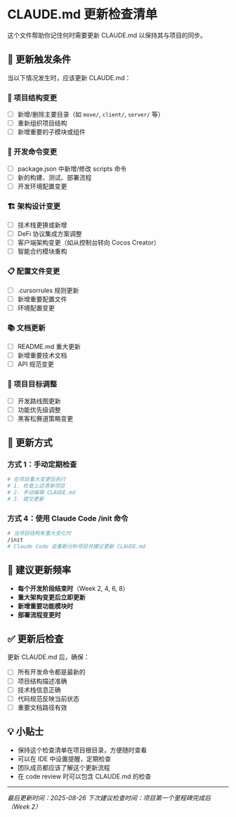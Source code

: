 # CLAUDE.md 更新检查清单

这个文件帮助你记住何时需要更新 CLAUDE.md 以保持其与项目的同步。

## 🔄 更新触发条件

当以下情况发生时，应该更新 CLAUDE.md：

### 📁 项目结构变更
- [ ] 新增/删除主要目录（如 `move/`, `client/`, `server/` 等）
- [ ] 重新组织项目结构
- [ ] 新增重要的子模块或组件

### 🔧 开发命令变更
- [ ] package.json 中新增/修改 scripts 命令
- [ ] 新的构建、测试、部署流程
- [ ] 开发环境配置变更

### 🏗️ 架构设计变更
- [ ] 技术栈更换或新增
- [ ] DeFi 协议集成方案调整
- [ ] 客户端架构变更（如从控制台转向 Cocos Creator）
- [ ] 智能合约模块重构

### 📋 配置文件变更
- [ ] .cursorrules 规则更新
- [ ] 新增重要配置文件
- [ ] 环境配置变更

### 📚 文档更新
- [ ] README.md 重大更新
- [ ] 新增重要技术文档
- [ ] API 规范变更

### 🎯 项目目标调整
- [ ] 开发路线图更新
- [ ] 功能优先级调整
- [ ] 黑客松赛道策略变更

## 🚀 更新方式

### 方式 1：手动定期检查
```bash
# 在项目重大变更后执行
# 1. 检查上述清单项目
# 2. 手动编辑 CLAUDE.md
# 3. 提交更新
```

### 方式 4：使用 Claude Code /init 命令
```bash
# 当项目结构有重大变化时
/init
# Claude Code 会重新分析项目并建议更新 CLAUDE.md
```

## 📅 建议更新频率

- **每个开发阶段结束时**（Week 2, 4, 6, 8）
- **重大架构变更后立即更新**
- **新增重要功能模块时**
- **部署流程变更时**

## ✅ 更新后检查

更新 CLAUDE.md 后，确保：
- [ ] 所有开发命令都是最新的
- [ ] 项目结构描述准确
- [ ] 技术栈信息正确
- [ ] 代码规范反映当前状态
- [ ] 重要文档路径有效

## 💡 小贴士

- 保持这个检查清单在项目根目录，方便随时查看
- 可以在 IDE 中设置提醒，定期检查
- 团队成员都应该了解这个更新流程
- 在 code review 时可以包含 CLAUDE.md 的检查

---

*最后更新时间：2025-08-26*
*下次建议检查时间：项目第一个里程碑完成后（Week 2）*